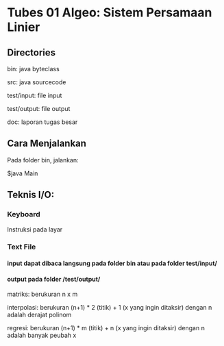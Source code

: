 # Tubes 01 Algeo: Sistem Persamaan Linier

## Directories

bin: java byteclass

src: java sourcecode

test/input: file input

test/output: file output

doc: laporan tugas besar

## Cara Menjalankan

Pada folder bin, jalankan:

 $java Main

## Teknis I/O:

### Keyboard 

Instruksi pada layar

### Text File

#### input dapat dibaca langsung pada folder bin atau pada folder test/input/

#### output pada folder /test/output/

matriks: berukuran n x m

interpolasi: berukuran (n+1) * 2 (titik) + 1 (x yang ingin ditaksir) dengan n adalah derajat polinom

regresi: berukuran (n+1) * m (titik) + n (x yang ingin ditaksir) dengan n adalah banyak peubah x
